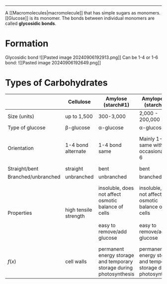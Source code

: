 ___
A [[Macromolecules|macromolecule]] that has simple sugars as monomers. [[Glucose]] is its monomer. The bonds between individual monomers are called **glycosidic bonds**.
# Formation
Glycosidic bond
![[Pasted image 20240906192913.png]]
Can be 1-4 or 1-6 bond:
![[Pasted image 20240906192649.png]]
# Types of Carbohydrates

|                     | Cellulose             | Amylose (starch#1)                                                                    | Amylopectin (starch#2)                                                                | Glycogen                                                                              |
| ------------------- | --------------------- | ------------------------------------------------------------------------------------- | ------------------------------------------------------------------------------------- | ------------------------------------------------------------------------------------- |
| Size (units)        | up to 1,500           | 300-3,000                                                                             | 2,000 - 200,000                                                                       | 30,000                                                                                |
| Type of glucose     | β-glucose             | α-glucose                                                                             | α-glucose                                                                             | α-glucose                                                                             |
| Orientation         | 1-4 bond alternate    | 1-4 bond same                                                                         | Mainly 1-4 same with occasional 1-6                                                   | 1-4 alternate and sometimes 1-6                                                       |
| Straight/bent       | straight              | bent                                                                                  | bent                                                                                  | bent                                                                                  |
| Branched/unbranched | unbranched            | unbranched                                                                            | branched                                                                              | branched                                                                              |
| Properties          | high tensile strength | insoluble, does not affect osmotic balance of cells<br><br>easy to remove/add glucose | insoluble, does not affect osmotic balance of cells<br><br>easy to remove/add glucose | insoluble, does not affect osmotic balance of cells<br><br>easy to remove/add glucose |
| $f(x)$              | cell walls            | permanent energy storage and temporary storage during photosynthesis                  | permanent energy storage and temporary storage during photosynthesis                  | energy (glucose) storage in cells                                                     |
